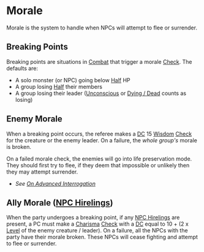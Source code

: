 # Morale

Morale is the system to handle when NPCs will attempt to flee or surrender. 
## Breaking Points
Breaking points are situations in [Combat](../Game%20Procedures/Combat.md) that trigger a morale [Check](../Game%20Procedures/Check.md). The defaults are:
- A solo monster (or NPC) going below [Half](../Foreword/Rule%20for%20rules.md#Halving) HP
- A group losing [Half](../Foreword/Rule%20for%20rules.md#Halving) their members
- A group losing their leader ([Unconscious](../Conditions/Unconscious.md) or [Dying / Dead](../Conditions/Dying.md) counts as losing)
## Enemy Morale
When a breaking point occurs, the referee makes a [DC](../Game%20Procedures/DC.md) 15 [Wisdom](../Player%20Characters/Chosen%20Statistics/Wisdom.md) [Check](../Game%20Procedures/Check.md) for the creature or the enemy leader. On a failure, the *whole group's* morale is broken.

On a failed morale check, the enemies will go into life preservation mode. They should first try to flee, if they deem that impossible or unlikely then they may attempt surrender. 
- *See [On Advanced Interrogation](../Foreword/Author's%20Notes/On%20Advanced%20Interrogation.md)*
## Ally Morale ([NPC Hirelings](NPC%20Hirelings.md))
When the party undergoes a breaking point, if any [NPC Hirelings](NPC%20Hirelings.md) are present, a PC must make a [Charisma](../Player%20Characters/Chosen%20Statistics/Charisma.md) [Check](../Game%20Procedures/Check.md) with a [DC](../Game%20Procedures/DC.md) equal to 10 + (2 x [Level](../Player%20Characters/Derived%20Statistics/Level.md) of the enemy creature / leader). On a failure, all the NPCs with the party have their morale broken. These NPCs will cease fighting and attempt to flee or surrender.